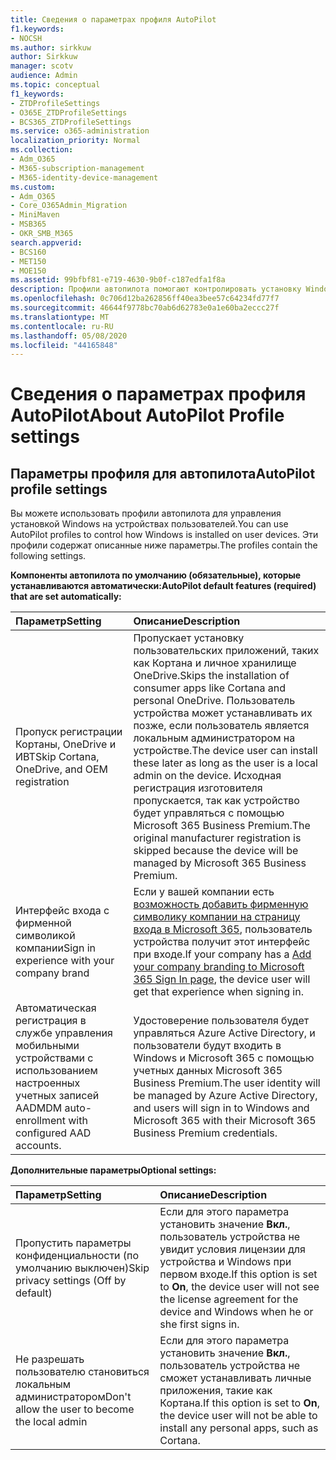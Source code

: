 ```yaml
---
title: Сведения о параметрах профиля AutoPilot
f1.keywords:
- NOCSH
ms.author: sirkkuw
author: Sirkkuw
manager: scotv
audience: Admin
ms.topic: conceptual
f1_keywords:
- ZTDProfileSettings
- O365E_ZTDProfileSettings
- BCS365_ZTDProfileSettings
ms.service: o365-administration
localization_priority: Normal
ms.collection:
- Adm_O365
- M365-subscription-management
- M365-identity-device-management
ms.custom:
- Adm_O365
- Core_O365Admin_Migration
- MiniMaven
- MSB365
- OKR_SMB_M365
search.appverid:
- BCS160
- MET150
- MOE150
ms.assetid: 99bfbf81-e719-4630-9b0f-c187edfa1f8a
description: Профили автопилота помогают контролировать установку Windows на устройствах пользователей. Профили содержат параметры по умолчанию и необязательные параметры, например пропуск установки Кортаны.
ms.openlocfilehash: 0c706d12ba262856ff40ea3bee57c64234fd77f7
ms.sourcegitcommit: 46644f9778bc70ab6d62783e0a1e60ba2eccc27f
ms.translationtype: MT
ms.contentlocale: ru-RU
ms.lasthandoff: 05/08/2020
ms.locfileid: "44165848"
---
```

# <a name="about-autopilot-profile-settings"></a><span data-ttu-id="2d857-104">Сведения о параметрах профиля AutoPilot</span><span class="sxs-lookup"><span data-stu-id="2d857-104">About AutoPilot Profile settings</span></span>

## <a name="autopilot-profile-settings"></a><span data-ttu-id="2d857-105">Параметры профиля для автопилота</span><span class="sxs-lookup"><span data-stu-id="2d857-105">AutoPilot profile settings</span></span>

<span data-ttu-id="2d857-106">Вы можете использовать профили автопилота для управления установкой Windows на устройствах пользователей.</span><span class="sxs-lookup"><span data-stu-id="2d857-106">You can use AutoPilot profiles to control how Windows is installed on user devices.</span></span> <span data-ttu-id="2d857-107">Эти профили содержат описанные ниже параметры.</span><span class="sxs-lookup"><span data-stu-id="2d857-107">The profiles contain the following settings.</span></span>
  
 <span data-ttu-id="2d857-108">**Компоненты автопилота по умолчанию (обязательные), которые устанавливаются автоматически:**</span><span class="sxs-lookup"><span data-stu-id="2d857-108">**AutoPilot default features (required) that are set automatically:**</span></span>
  
|<span data-ttu-id="2d857-109">**Параметр**</span><span class="sxs-lookup"><span data-stu-id="2d857-109">**Setting**</span></span>|<span data-ttu-id="2d857-110">**Описание**</span><span class="sxs-lookup"><span data-stu-id="2d857-110">**Description**</span></span>|
|:-----|:-----|
|<span data-ttu-id="2d857-111">Пропуск регистрации Кортаны, OneDrive и ИВТ</span><span class="sxs-lookup"><span data-stu-id="2d857-111">Skip Cortana, OneDrive, and OEM registration</span></span>  <br/> |<span data-ttu-id="2d857-112">Пропускает установку пользовательских приложений, таких как Кортана и личное хранилище OneDrive.</span><span class="sxs-lookup"><span data-stu-id="2d857-112">Skips the installation of consumer apps like Cortana and personal OneDrive.</span></span> <span data-ttu-id="2d857-113">Пользователь устройства может устанавливать их позже, если пользователь является локальным администратором на устройстве.</span><span class="sxs-lookup"><span data-stu-id="2d857-113">The device user can install these later as long as the user is a local admin on the device.</span></span> <span data-ttu-id="2d857-114">Исходная регистрация изготовителя пропускается, так как устройство будет управляться с помощью Microsoft 365 Business Premium.</span><span class="sxs-lookup"><span data-stu-id="2d857-114">The original manufacturer registration is skipped because the device will be managed by Microsoft 365 Business Premium.</span></span>  <br/> |
|<span data-ttu-id="2d857-115">Интерфейс входа с фирменной символикой компании</span><span class="sxs-lookup"><span data-stu-id="2d857-115">Sign in experience with your company brand</span></span>  <br/> |<span data-ttu-id="2d857-116">Если у вашей компании есть [возможность добавить фирменную символику компании на страницу входа в Microsoft 365](https://docs.microsoft.com/microsoft-365/admin/setup/customize-sign-in-page), пользователь устройства получит этот интерфейс при входе.</span><span class="sxs-lookup"><span data-stu-id="2d857-116">If your company has a [Add your company branding to Microsoft 365 Sign In page](https://docs.microsoft.com/microsoft-365/admin/setup/customize-sign-in-page), the device user will get that experience when signing in.</span></span>  <br/> |
|<span data-ttu-id="2d857-117">Автоматическая регистрация в службе управления мобильными устройствами с использованием настроенных учетных записей AAD</span><span class="sxs-lookup"><span data-stu-id="2d857-117">MDM auto-enrollment with configured AAD accounts.</span></span>  <br/> |<span data-ttu-id="2d857-118">Удостоверение пользователя будет управляться Azure Active Directory, и пользователи будут входить в Windows и Microsoft 365 с помощью учетных данных Microsoft 365 Business Premium.</span><span class="sxs-lookup"><span data-stu-id="2d857-118">The user identity will be managed by Azure Active Directory, and users will sign in to Windows and Microsoft 365 with their Microsoft 365 Business Premium credentials.</span></span>  <br/> |
   
 <span data-ttu-id="2d857-119">**Дополнительные параметры**</span><span class="sxs-lookup"><span data-stu-id="2d857-119">**Optional settings:**</span></span>
  
|<span data-ttu-id="2d857-120">**Параметр**</span><span class="sxs-lookup"><span data-stu-id="2d857-120">**Setting**</span></span>|<span data-ttu-id="2d857-121">**Описание**</span><span class="sxs-lookup"><span data-stu-id="2d857-121">**Description**</span></span>|
|:-----|:-----|
|<span data-ttu-id="2d857-122">Пропустить параметры конфиденциальности (по умолчанию выключен)</span><span class="sxs-lookup"><span data-stu-id="2d857-122">Skip privacy settings (Off by default)</span></span>  <br/> |<span data-ttu-id="2d857-123">Если для этого параметра установить значение **Вкл.**, пользователь устройства не увидит условия лицензии для устройства и Windows при первом входе.</span><span class="sxs-lookup"><span data-stu-id="2d857-123">If this option is set to **On**, the device user will not see the license agreement for the device and Windows when he or she first signs in.</span></span>  <br/> |
|<span data-ttu-id="2d857-124">Не разрешать пользователю становиться локальным администратором</span><span class="sxs-lookup"><span data-stu-id="2d857-124">Don't allow the user to become the local admin</span></span>  <br/> |<span data-ttu-id="2d857-125">Если для этого параметра установить значение **Вкл.**, пользователь устройства не сможет устанавливать личные приложения, такие как Кортана.</span><span class="sxs-lookup"><span data-stu-id="2d857-125">If this option is set to **On**, the device user will not be able to install any personal apps, such as Cortana.</span></span><br/> |
   
